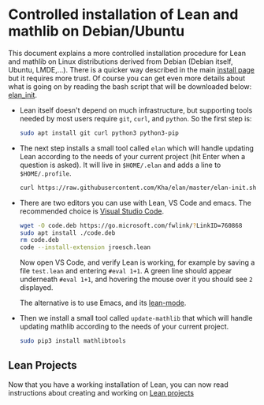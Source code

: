 # Controlled installation of Lean and mathlib on Debian/Ubuntu

This document explains a more controlled installation procedure
for Lean and mathlib on Linux distributions derived from Debian (Debian itself,
Ubuntu, LMDE,...). There is a quicker way described in the main
[install page](debian.html) but it requires more trust.
Of course you can get even more details about what is going on by
reading the bash script that will be downloaded below:
[elan_init](https://github.com/Kha/elan/blob/master/elan-init.sh).

* Lean itself doesn't depend on much infrastructure, but supporting tools
  needed by most users require `git`, `curl`, and `python`. So the first step is:
  ```bash
  sudo apt install git curl python3 python3-pip
  ```

* The next step installs a small tool called `elan` which will handle
  updating Lean according to the needs of your current project (hit Enter
  when a question is asked). It will live in `$HOME/.elan` and adds a
  line to `$HOME/.profile`.
  ```bash
  curl https://raw.githubusercontent.com/Kha/elan/master/elan-init.sh -sSf | sh
  ```

* There are two editors you can use with Lean, VS Code and emacs. The
  recommended choice is [Visual Studio Code](https://code.visualstudio.com/).
  ```bash
  wget -O code.deb https://go.microsoft.com/fwlink/?LinkID=760868
  sudo apt install ./code.deb
  rm code.deb
  code --install-extension jroesch.lean
  ```

  Now open VS Code, and verify Lean is working, for example by saving a file `test.lean` and entering `#eval 1+1`.
   A green line should appear underneath `#eval 1+1`, and hovering the mouse over it you should see `2`
   displayed.

  The alternative is to use Emacs, and its [lean-mode](https://github.com/leanprover/lean-mode).

* Then we install a small tool called `update-mathlib` that which will handle
  updating mathlib according to the needs of your current project.
  ```bash
  sudo pip3 install mathlibtools
  ```

## Lean Projects

Now that you have a working installation of Lean, you can now read instructions about creating and working on [Lean projects](project.html)
